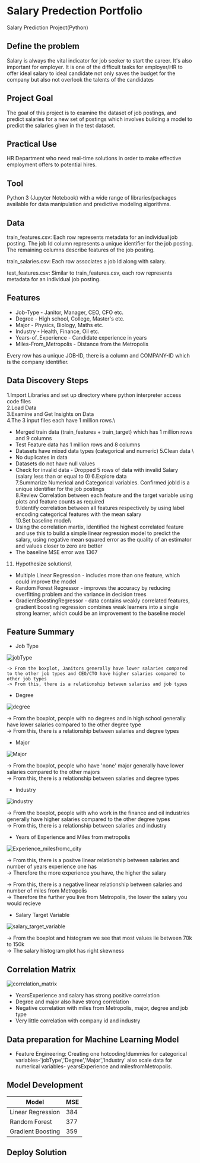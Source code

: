 # Salary Predection Portfolio
Salary Prediction Project(Python)

## Define the problem
 Salary is always the vital indicator for job seeker to start the career. It's also important for employer. It is one of the difficult tasks for employer/HR to offer ideal salary to ideal candidate not only saves the budget for the company but also not overlook the talents of the candidates
## Project Goal
The goal of this project is to examine the dataset of job postings, and predict salaries for a new set of postings which involves building a model to predict the salaries given in the test dataset.
## Practical Use
HR Department who need real-time solutions in order to make effective employment offers to potential hires.
## Tool
Python 3 (Jupyter Notebook) with a wide range of libraries/packages available for data manipulation and predictive modeling algorithms.

## Data
train_features.csv: Each row represents metadata for an individual job posting. The job Id column represents a unique identifier for the job posting. The remaining columns describe features of the job posting.

train_salaries.csv: Each row associates a job Id along with salary.

test_features.csv: Similar to train_features.csv, each row represents metadata for an individual job posting.

## Features
* Job-Type - Janitor, Manager, CEO, CFO etc.
* Degree - High school, College, Master's etc.
* Major - Physics, Biology, Maths etc.
* Industry - Health, Finance, Oil etc.
* Years-of_Experience - Candidate experience in years
* Miles-From_Metropolis - Distance from the Metropolis

Every row has a unique JOB-ID, there is a column and COMPANY-ID which is the company identifier.

## Data Discovery Steps
1.Import Libraries and set up directory where python interpreter access code files\
2.Load Data\
3.Examine and Get Insights on Data\
4.The 3 input files each have 1 million rows.\
  * Merged train data (train_features + train_target) which has 1 million rows and 9 columns
  * Test Feature data has 1 million rows and 8 columns
  * Datasets have mixed data types (categorical and numeric)
5.Clean data \ 
  * No duplicates in data
  * Datasets do not have null values
  * Check for invalid data - Dropped 5 rows of data with invalid Salary (salary less than or equal to 0)
6.Explore data\
7.Summarize Numerical and Categorical variables. Confirmed jobId is a unique identifier for the job postings\
8.Review Correlation between each feature and the target variable using plots and feature counts as required\
9.Identify correlation between all features respectively by using label encoding categorical features with the mean salary\
10.Set baseline model\
   * Using the correlation martix, identified the highest correlated feature and use this to build a simple linear regression model to predict the salary, using negative mean squared error as the quality of an estimator and values closer to zero are better
   * The baseline MSE error was 1367
11. Hypothesize solutions\
   * Multiple Linear Regression - includes more than one feature, which could improve the model
   * Random Forest Regressor - improves the accuracy by reducing overfitting problem and the variance in decision trees
   * GradientBoostingRegressor - data contains weakly correlated features, gradient boosting regression combines weak learners into a single strong learner, which          could be an improvement to the baseline model
   
## Feature Summary
  * Job Type 
  
  ![jobType](https://user-images.githubusercontent.com/32566240/100196598-61f34780-2ef9-11eb-8e3f-08061f6ecb4e.png)
  
    -> From the boxplot, Janitors generally have lower salaries compared to the other job types and CEO/CTO have higher salaries compared to other job types
    -> From this, there is a relationship between salaries and job types
  
  * Degree
  
  ![degree](https://user-images.githubusercontent.com/32566240/100196718-92d37c80-2ef9-11eb-9557-26fc80724a4f.png)
  
  -> From the boxplot, people with no degrees and in high school generally have lower salaries compared to the other degree type \
  -> From this, there is a relationship between salaries and degree types
  
  * Major
  
  ![Major](https://user-images.githubusercontent.com/32566240/100196806-b4346880-2ef9-11eb-9da6-661ce9392616.png)
  
  -> From the boxplot, people who have 'none' major generally have lower salaries compared to the other majors\
  -> From this, there is a relationship between salaries and degree types
  
  * Industry
  
 ![industry](https://user-images.githubusercontent.com/32566240/100197793-248fb980-2efb-11eb-8f89-0115c00d0f7d.png)
 
 -> From the boxplot, people with who work in the finance and oil industries generally have higher salaries compared to the other degree types\
 -> From this, there is a relationship between salaries and industry

  
  * Years of Experience and Miles from metropolis
  
  ![Experience_milesfromc_city](https://user-images.githubusercontent.com/32566240/100196992-fbbaf480-2ef9-11eb-8d88-3463dbfa7be6.png)
  
  -> From this, there is a positve linear relationship between salaries and number of years experience one has\
  -> Therefore the more experience you have, the higher the salary
  
  
  
  -> From this, there is a negative linear relationship between salaries and number of miles from Metropolis\
  -> Therefore the further you live from Metropolis, the lower the salary you would recieve
  
  * Salary Target Variable
  
  ![salary_target_variable](https://user-images.githubusercontent.com/32566240/100197415-96b3ce80-2efa-11eb-8a71-1f48d07c2e46.png)
  
   -> From the boxplot and histogram we see that most values lie between 70k to 150k\
   -> The salary histogram plot has right skewness
  

## Correlation Matrix

![correlation_matrix](https://user-images.githubusercontent.com/32566240/100197535-ba771480-2efa-11eb-959b-1658872f2f54.png)
* YearsExperience and salary has strong positive correlation
* Degree and major also have strong correlation
* Negative correlation with miles from Metropolis, major, degree and job type
* Very little correlation with company id and industry

    
## Data preparation for Machine Learning Model
 * Feature Engineering: Creating one hotcoding/dummies for categorical variables-'jobType','Degree','Major','Industry' also scale data for numerical variables- yearsExperience and milesfromMetropolis.


## Model Development

Model             | MSE
------------------|--------------
Linear Regression | 384
Random Forest     | 377
Gradient Boosting | 359


## Deploy Solution


